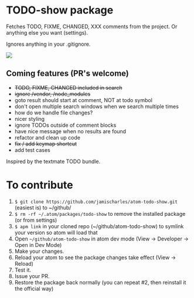 # TODO-show package

Fetches TODO, FIXME, CHANGED, XXX comments from the project. Or anything else you want (settings).

Ignores anything in your .gitignore.


![](https://raw.github.com/jamischarles/atom-todo-show/master/screenshots/preview.png)

## Coming features (PR's welcome)
- ~~TODO, FIXME, CHANGED included in search~~
- ~~ignore /vendor, /node_modules~~
- goto result should start at comment, NOT at todo symbol
- don't open multiple search windows when we search multiple times
- how do we handle file changes?
- nicer styling
- ignore TODOs outside of comment blocks
- have nice message when no results are found
- refactor and clean up code
- ~~fix / add keymap shortcut~~
- add test cases

Inspired by the textmate TODO bundle.

# To contribute
1. `$ git clone https://github.com/jamischarles/atom-todo-show.git` (easiest is) to ~/github/
2. `$ rm -rf ~/.atom/packages/todo-show` to remove the installed package (or from settings)
3. `$ apm link` in your cloned repo (~/github/atom-todo-show) to symlink your version so atom will load that
4. Open `~/github/atom-todo-show` in atom dev mode (View -> Developer -> Open in Dev Mode)
5. Make your changes.
6. Reload your atom to see the package changes take effect (View -> Reload)
7. Test it.
8. Issue your PR.
9. Restore the package back normally (you can repeat #2, then reinstall it the official way)
